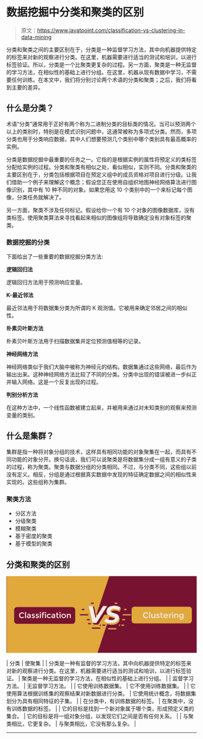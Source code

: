 # 数据挖掘中分类和聚类的区别

> 原文：<https://www.javatpoint.com/classification-vs-clustering-in-data-mining>

分类和聚类之间的主要区别在于，分类是一种监督学习方法，其中向机器提供特定的标签来对新的观察进行分类。在这里，机器需要进行适当的测试和培训，以进行标签验证。所以，分类是一个比聚类更复杂的过程。另一方面，聚类是一种无监督的学习方法，在相似性的基础上进行分组。在这里，机器从现有数据中学习，不需要任何训练。在本文中，我们将分别讨论两个术语的分类和聚类；之后，我们将看到主要的差异。

## 什么是分类？

术语“分类”通常用于正好有两个称为二进制分类的目标类的情况。当可以预测两个以上的类别时，特别是在模式识别问题中，这通常被称为多项式分类。然而，多项分类也用于分类响应数据，其中人们想要预测几个类别中哪个类别具有最高概率的实例。

分类是数据挖掘中最重要的任务之一。它指的是根据实例的属性将预定义的类标签分配给实例的过程。分类和聚类有相似之处，看似相似，实则不同。分类和聚类的主要区别在于，分类包括根据项目在预定义组中的成员资格对项目进行分级。让我们借助一个例子来理解这个概念；假设您正在使用自组织地图神经网络算法进行图像识别，其中有 10 种不同的对象。如果您用这 10 个类别中的一个来标记每个图像，分类任务就解决了。

另一方面，聚类不涉及任何标记。假设给你一个有 10 个对象的图像数据库，没有类标签。使用聚类算法来寻找看起来相似的图像组将导致确定没有对象标签的聚类。

### 数据挖掘的分类

下面给出了一些重要的数据挖掘分类方法:

**逻辑回归法**

逻辑回归方法用于预测响应变量。

**K-最近邻法**

最近邻法用于将数据集分类为所谓的 K 观测值。它被用来确定邻居之间的相似性。

**朴素贝叶斯方法**

朴素贝叶斯方法用于扫描数据集并定位预测值相等的记录。

**神经网络方法**

神经网络类似于我们大脑中被称为神经元的结构。数据集通过这些网络，最后作为输出出来。这种神经网络方法比较了不同的分类。分类中出现的错误被进一步纠正并输入网络。这是一个反复出现的过程。

**判别分析方法**

在这种方法中，一个线性函数被建立起来，并被用来通过对未知类别的观察来预测变量的类别。

## 什么是集群？

集群是指一种将对象分组的技术，这样具有相同功能的对象聚集在一起，而具有不同功能的对象分开。换句话说，我们可以说聚类是将数据集分成一组有意义的子类的过程，称为聚类。聚类与数据分组的分类相同。不过，与分类不同，这些组以前没有定义。相反，分组是通过根据真实数据中发现的特征确定数据之间的相似性来实现的。这些组称为集群。

### 聚类方法

*   分区方法
*   分级聚类
*   模糊聚类
*   基于密度的聚类
*   基于模型的聚类

## 分类和聚类的区别

![classification vs clustering in data mining](img/e3dc1822582abe4c1ad9f20e46e90663.png)

| 分类 | 使聚集 |
| 分类是一种有监督的学习方法，其中向机器提供特定的标签来对新的观察进行分类。在这里，机器需要进行适当的测试和培训，以进行标签验证。 | 聚类是一种无监督的学习方法，在相似性的基础上进行分组。 |
| 监督学习方法。 | 无监督学习方法。 |
| 它使用训练数据集。 | 它不使用训练数据集。 |
| 它使用算法根据训练集的观察结果对新数据进行分类。 | 它使用统计概念，将数据集划分为具有相同特征的子集。 |
| 在分类中，有训练数据的标签。 | 在聚类中，没有训练数据的标签。 |
| 它的目标是找到一个新对象属于哪个类，形成预定义类的集合。 | 它的目标是将一组对象分组，以发现它们之间是否有任何关系。 |
| 与聚类相比，它更复杂。 | 与聚类相比，它没有那么复杂。 |

* * *